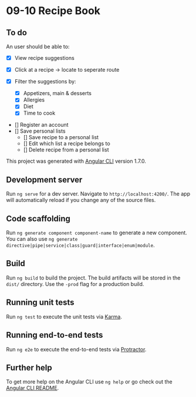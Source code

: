 # 09-10 Recipe Book

## To do

An user should be able to:

- [x] View recipe suggestions
- [x] Click at a recipe -> locate to seperate route
- [x] Filter the suggestions by:

  - [x] Appetizers, main & desserts
  - [x] Allergies
  - [x] Diet
  - [x] Time to cook

- [] Register an account
- [] Save personal lists
  - [] Save recipe to a personal list
  - [] Edit which list a recipe belongs to
  - [] Delete recipe from a personal list

This project was generated with [Angular CLI](https://github.com/angular/angular-cli) version 1.7.0.

## Development server

Run `ng serve` for a dev server. Navigate to `http://localhost:4200/`. The app will automatically reload if you change any of the source files.

## Code scaffolding

Run `ng generate component component-name` to generate a new component. You can also use `ng generate directive|pipe|service|class|guard|interface|enum|module`.

## Build

Run `ng build` to build the project. The build artifacts will be stored in the `dist/` directory. Use the `-prod` flag for a production build.

## Running unit tests

Run `ng test` to execute the unit tests via [Karma](https://karma-runner.github.io).

## Running end-to-end tests

Run `ng e2e` to execute the end-to-end tests via [Protractor](http://www.protractortest.org/).

## Further help

To get more help on the Angular CLI use `ng help` or go check out the [Angular CLI README](https://github.com/angular/angular-cli/blob/master/README.md).
